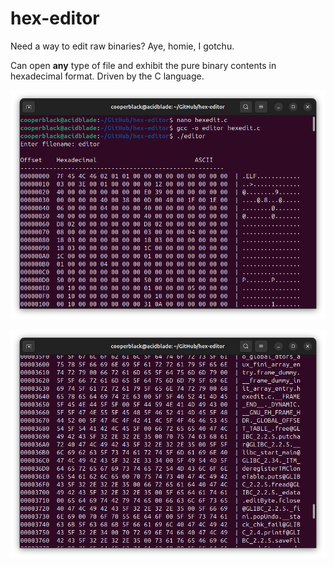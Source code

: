 # hex-editor
Need a way to edit raw binaries? Aye, homie, I gotchu.

Can open **any** type of file and exhibit the pure binary contents in hexadecimal format. Driven by the C language.

![](/Screenshot%20from%202025-06-02%2014-29-50.png)

![](/Screenshot%20from%202025-06-02%2014-30-23.png)
